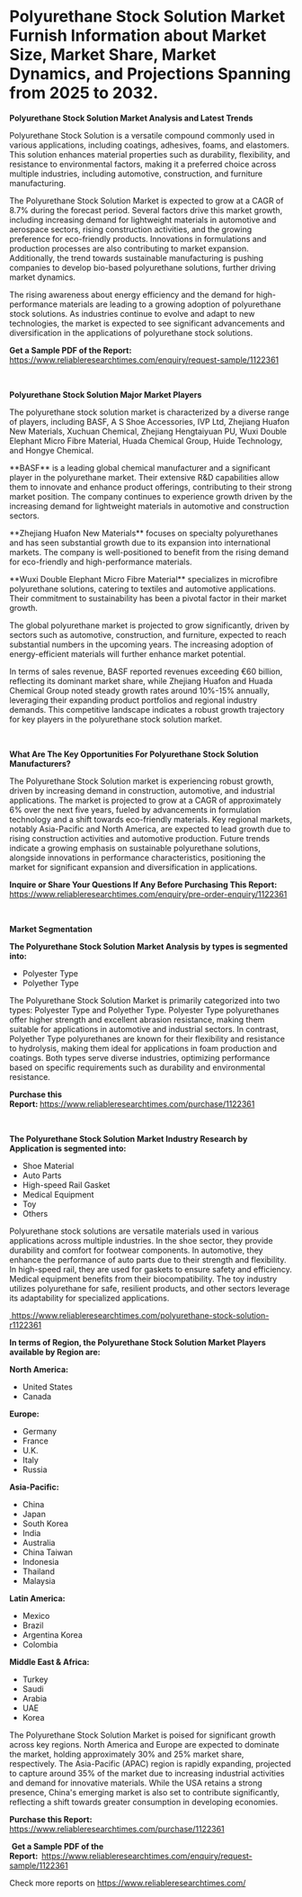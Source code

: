 <p><h1>Polyurethane Stock Solution Market Furnish Information about Market Size, Market Share, Market Dynamics, and Projections Spanning from 2025 to 2032.</h1></p><p><strong>Polyurethane Stock Solution Market Analysis and Latest Trends</strong></p>
<p><p>Polyurethane Stock Solution is a versatile compound commonly used in various applications, including coatings, adhesives, foams, and elastomers. This solution enhances material properties such as durability, flexibility, and resistance to environmental factors, making it a preferred choice across multiple industries, including automotive, construction, and furniture manufacturing.</p><p>The Polyurethane Stock Solution Market is expected to grow at a CAGR of 8.7% during the forecast period. Several factors drive this market growth, including increasing demand for lightweight materials in automotive and aerospace sectors, rising construction activities, and the growing preference for eco-friendly products. Innovations in formulations and production processes are also contributing to market expansion. Additionally, the trend towards sustainable manufacturing is pushing companies to develop bio-based polyurethane solutions, further driving market dynamics. </p><p>The rising awareness about energy efficiency and the demand for high-performance materials are leading to a growing adoption of polyurethane stock solutions. As industries continue to evolve and adapt to new technologies, the market is expected to see significant advancements and diversification in the applications of polyurethane stock solutions.</p></p>
<p><strong>Get a Sample PDF of the Report:&nbsp;</strong> <a href="https://www.reliableresearchtimes.com/enquiry/request-sample/1122361?utm_campaign=3315&utm_medium=2&utm_source=Github&utm_content=ia&utm_term=04042025&utm_id=polyurethane-stock-solution">https://www.reliableresearchtimes.com/enquiry/request-sample/1122361</a></p>
<p>&nbsp;</p>
<p><strong>Polyurethane Stock Solution Major Market Players</strong></p>
<p><p>The polyurethane stock solution market is characterized by a diverse range of players, including BASF, A S Shoe Accessories, IVP Ltd, Zhejiang Huafon New Materials, Xuchuan Chemical, Zhejiang Hengtaiyuan PU, Wuxi Double Elephant Micro Fibre Material, Huada Chemical Group, Huide Technology, and Hongye Chemical. </p><p>**BASF** is a leading global chemical manufacturer and a significant player in the polyurethane market. Their extensive R&D capabilities allow them to innovate and enhance product offerings, contributing to their strong market position. The company continues to experience growth driven by the increasing demand for lightweight materials in automotive and construction sectors.</p><p>**Zhejiang Huafon New Materials** focuses on specialty polyurethanes and has seen substantial growth due to its expansion into international markets. The company is well-positioned to benefit from the rising demand for eco-friendly and high-performance materials.</p><p>**Wuxi Double Elephant Micro Fibre Material** specializes in microfibre polyurethane solutions, catering to textiles and automotive applications. Their commitment to sustainability has been a pivotal factor in their market growth.</p><p>The global polyurethane market is projected to grow significantly, driven by sectors such as automotive, construction, and furniture, expected to reach substantial numbers in the upcoming years. The increasing adoption of energy-efficient materials will further enhance market potential.</p><p>In terms of sales revenue, BASF reported revenues exceeding €60 billion, reflecting its dominant market share, while Zhejiang Huafon and Huada Chemical Group noted steady growth rates around 10%-15% annually, leveraging their expanding product portfolios and regional industry demands. This competitive landscape indicates a robust growth trajectory for key players in the polyurethane stock solution market.</p></p>
<p>&nbsp;</p>
<p><strong>What Are The Key Opportunities For Polyurethane Stock Solution Manufacturers?</strong></p>
<p><p>The Polyurethane Stock Solution market is experiencing robust growth, driven by increasing demand in construction, automotive, and industrial applications. The market is projected to grow at a CAGR of approximately 6% over the next five years, fueled by advancements in formulation technology and a shift towards eco-friendly materials. Key regional markets, notably Asia-Pacific and North America, are expected to lead growth due to rising construction activities and automotive production. Future trends indicate a growing emphasis on sustainable polyurethane solutions, alongside innovations in performance characteristics, positioning the market for significant expansion and diversification in applications.</p></p>
<p><strong>Inquire or Share Your Questions If Any Before Purchasing This Report:</strong> <a href="https://www.reliableresearchtimes.com/enquiry/pre-order-enquiry/1122361?utm_campaign=3315&utm_medium=2&utm_source=Github&utm_content=ia&utm_term=04042025&utm_id=polyurethane-stock-solution">https://www.reliableresearchtimes.com/enquiry/pre-order-enquiry/1122361</a></p>
<p>&nbsp;</p>
<p><strong>Market Segmentation</strong></p>
<p><strong>The Polyurethane Stock Solution Market Analysis by types is segmented into:</strong></p>
<p><ul><li>Polyester Type</li><li>Polyether Type</li></ul></p>
<p><p>The Polyurethane Stock Solution Market is primarily categorized into two types: Polyester Type and Polyether Type. Polyester Type polyurethanes offer higher strength and excellent abrasion resistance, making them suitable for applications in automotive and industrial sectors. In contrast, Polyether Type polyurethanes are known for their flexibility and resistance to hydrolysis, making them ideal for applications in foam production and coatings. Both types serve diverse industries, optimizing performance based on specific requirements such as durability and environmental resistance.</p></p>
<p><strong>Purchase this Report:&nbsp;</strong><a href="https://www.reliableresearchtimes.com/purchase/1122361?utm_campaign=3315&utm_medium=2&utm_source=Github&utm_content=ia&utm_term=04042025&utm_id=polyurethane-stock-solution">https://www.reliableresearchtimes.com/purchase/1122361</a></p>
<p>&nbsp;</p>
<p><strong>The Polyurethane Stock Solution Market Industry Research by Application is segmented into:</strong></p>
<p><ul><li>Shoe Material</li><li>Auto Parts</li><li>High-speed Rail Gasket</li><li>Medical Equipment</li><li>Toy</li><li>Others</li></ul></p>
<p><p>Polyurethane stock solutions are versatile materials used in various applications across multiple industries. In the shoe sector, they provide durability and comfort for footwear components. In automotive, they enhance the performance of auto parts due to their strength and flexibility. In high-speed rail, they are used for gaskets to ensure safety and efficiency. Medical equipment benefits from their biocompatibility. The toy industry utilizes polyurethane for safe, resilient products, and other sectors leverage its adaptability for specialized applications.</p></p>
<p><a href="https://www.reliableresearchtimes.com/polyurethane-stock-solution-r1122361?utm_campaign=3315&utm_medium=2&utm_source=Github&utm_content=ia&utm_term=04042025&utm_id=polyurethane-stock-solution">&nbsp;https://www.reliableresearchtimes.com/polyurethane-stock-solution-r1122361</a></p>
<p><strong>In terms of Region, the Polyurethane Stock Solution Market Players available by Region are:</strong></p>
<p>
    <p> <strong> North America: </strong>
        <ul>
            <li>United States</li>
            <li>Canada</li>
        </ul>
        </p> 
    <p> <strong> Europe: </strong>
        <ul>
            <li>Germany</li>
            <li>France</li>
            <li>U.K.</li>
            <li>Italy</li>
            <li>Russia</li>
        </ul>
        </p> 
    <p> <strong> Asia-Pacific: </strong>
        <ul>
            <li>China</li>
            <li>Japan</li>
            <li>South Korea</li>
            <li>India</li>
            <li>Australia</li>
            <li>China Taiwan</li>
            <li>Indonesia</li>
            <li>Thailand</li>
            <li>Malaysia</li>
        </ul>
        </p> 
    <p> <strong> Latin America: </strong>
        <ul>
            <li>Mexico</li>
            <li>Brazil</li>
            <li>Argentina Korea</li>
            <li>Colombia</li>
        </ul>
        </p> 
    <p> <strong> Middle East & Africa: </strong>
        <ul>
            <li>Turkey</li>
            <li>Saudi</li>
            <li>Arabia</li>
            <li>UAE</li>
            <li>Korea</li>
        </ul>
    </p>
    </p>
<p><p>The Polyurethane Stock Solution Market is poised for significant growth across key regions. North America and Europe are expected to dominate the market, holding approximately 30% and 25% market share, respectively. The Asia-Pacific (APAC) region is rapidly expanding, projected to capture around 35% of the market due to increasing industrial activities and demand for innovative materials. While the USA retains a strong presence, China's emerging market is also set to contribute significantly, reflecting a shift towards greater consumption in developing economies.</p></p>
<p><strong>Purchase this Report: </strong><a href="https://www.reliableresearchtimes.com/purchase/1122361?utm_campaign=3315&utm_medium=2&utm_source=Github&utm_content=ia&utm_term=04042025&utm_id=polyurethane-stock-solution">https://www.reliableresearchtimes.com/purchase/1122361</a></p>
<p>&nbsp;<strong>Get a Sample PDF of the Report:&nbsp;&nbsp;</strong><a href="https://www.reliableresearchtimes.com/enquiry/request-sample/1122361?utm_campaign=3315&utm_medium=2&utm_source=Github&utm_content=ia&utm_term=04042025&utm_id=polyurethane-stock-solution">https://www.reliableresearchtimes.com/enquiry/request-sample/1122361</a></p>
<p><strong></strong></p>
<p>Check more reports on <a href="https://www.reliableresearchtimes.com/?utm_campaign=3315&utm_medium=2&utm_source=Github&utm_content=ia&utm_term=04042025&utm_id=polyurethane-stock-solution">https://www.reliableresearchtimes.com/</a></p>